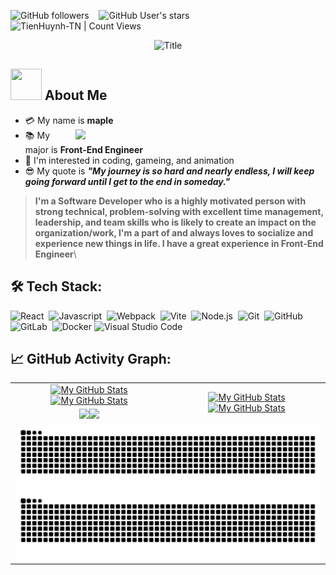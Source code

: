 <img alt="GitHub followers" src="https://img.shields.io/github/followers/tienhuynh-tn?style=social"> &nbsp;&nbsp; <img alt="GitHub User's stars" src="https://img.shields.io/github/stars/tienhuynh-tn?style=social"> &nbsp;&nbsp; <img alt="TienHuynh-TN | Count Views" src="https://enemo786q3svfle.m.pipedream.net" />

<div align="center">
  <img src="https://readme-typing-svg.herokuapp.com?font=Architects+Daughter&color=%2338C2FF&size=50&center=true&vCenter=true&height=60&width=600&lines=Heyyy!+I'm+maple;Welcome+to+my+profile!" alt="Title"></img>
</div>


## <img src="https://raw.githubusercontent.com/nixin72/nixin72/master/wave.gif" width="50px" height="50px"></img> About Me

- :credit_card: My name is **maple** <img src="https://i.pinimg.com/originals/df/1a/ff/df1aff8395678d11b99b575f0e3b19d5.gif" width="400" align="right"/>
- :books: My major is **Front-End Engineer**
- :monocle_face: I'm interested in coding, gameing, and animation
- :sunglasses: My quote is **_"My journey is so hard and nearly endless, I will keep going forward until I get to the end in someday."_**



> <b>I'm a Software Developer who is a highly motivated person with strong technical, problem-solving with excellent time management, leadership, and team skills who is likely to create an impact on the organization/work, I'm a part of and always loves to socialize and experience new things in life. I have a great experience in Front-End Engineer</b>\

## 🛠️ Tech Stack:
![React](https://img.shields.io/badge/-React-555?style=flat&logo=React)&nbsp;
![Javascript](https://img.shields.io/badge/-Javascript-555?style=flat&logo=Javascript)&nbsp;
![Webpack](https://img.shields.io/badge/-Webpack-555?style=flat&logo=Webpack)&nbsp;
![Vite](https://img.shields.io/badge/-Vite-555?style=flat&logo=vite)&nbsp;
![Node.js](https://img.shields.io/badge/-Node.js-555?style=flat&logo=node.js)&nbsp;
![Git](https://img.shields.io/badge/-Git-555?style=flat&logo=git)&nbsp;
![GitHub](https://img.shields.io/badge/-GitHub-555?style=flat&logo=github)&nbsp;
![GitLab](https://img.shields.io/badge/-GitLab-555?style=flat&logo=gitlab)&nbsp;
![Docker](https://img.shields.io/badge/-Docker-555?style=flat&logo=Docker)
![Visual Studio Code](https://img.shields.io/badge/-Visual%20Studio%20Code-555?style=flat&logo=visual-studio-code&logoColor=007ACC)&nbsp;
## 📈 GitHub Activity Graph:

  <table>
      <tr>
        <td align="center">
          <a href="https://github.com/Maple-214#gh-light-mode-only"
            ><img
              src="https://github-readme-stats.vercel.app/api?username=Maple-214&show_icons=true&theme=default&include_all_commits=true#gh-light-mode-only"
              alt="My GitHub Stats" /></a
          ><a href="https://github.com/Maple-214#gh-dark-mode-only"
            ><img
              src="https://github-readme-stats.vercel.app/api?username=Maple-214&show_icons=true&theme=tokyonight&include_all_commits=true#gh-dark-mode-only"
              alt="My GitHub Stats"
          /></a>
        </td>
        <td rowspan="2" align="center">
          <a href="https://github.com/Maple-214#gh-light-mode-only"
            ><img
              src="https://github-readme-stats.vercel.app/api/top-langs/?username=Maple-214&theme=default&langs_count=8#gh-light-mode-only"
              alt="My GitHub Stats" /></a
          ><a href="https://github.com/Maple-214#gh-dark-mode-only"
            ><img
              src="https://github-readme-stats.vercel.app/api/top-langs/?username=Maple-214&theme=tokyonight&langs_count=8#gh-dark-mode-only"
              alt="My GitHub Stats"
          /></a>
        </td>
      </tr>
      <tr>
        <td align="center">
          <a href="https://github.com/Maple-214#gh-light-mode-only"
            ><img
              src="https://github-readme-streak-stats.herokuapp.com/?user=Maple-214&theme=default" /></a
          ><a href="https://github.com/Maple-214#gh-dark-mode-only"
            ><img
              src="https://github-readme-streak-stats.herokuapp.com/?user=Maple-214&theme=tokyonight"
          /></a>
        </td>
      </tr>
      <tr>
        <td colspan="2" align="center">
          <a href="https://github.com/Maple-214#gh-light-mode-only"
            ><img
              src="https://raw.githubusercontent.com/Maple-214/Maple-214/output/github-contribution-grid-snake-default.svg#gh-light-mode-only"
              alt="My GitHub Stats" /></a
          ><a href="https://github.com/Maple-214#gh-dark-mode-only"
            ><img
              src="https://raw.githubusercontent.com/Maple-214/Maple-214/output/github-contribution-grid-snake-dark.svg#gh-dark-mode-only"
              alt="My GitHub Stats"
          /></a>
        </td>
      </tr>
    </table>
